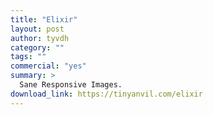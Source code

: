 ```yaml
---
title: "Elixir"
layout: post
author: tyvdh
category: ""
tags: ""
commercial: "yes"
summary: >
  Sane Responsive Images.
download_link: https://tinyanvil.com/elixir
---
```

